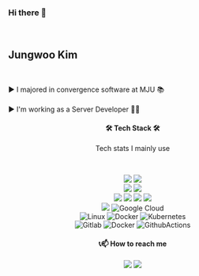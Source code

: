 ### Hi there 👋

<br>

## Jungwoo Kim

<br>

▶️  I majored in convergence software at MJU 📚 <br><br>
▶️  I'm working as a Server Developer 👨‍💻

<h4 align="center"> 🛠 Tech Stack 🛠</h4>
<p align="center"> Tech stats I mainly use</p>
</br>

<p align="center">
  
<img src="https://img.shields.io/badge/Java-007396?style=flat-square&logo=Java&logoColor=white"/>
<img src="https://img.shields.io/badge/PHP-777BB4?style=flat-square&logo=PHP&logoColor=white"/>

<br>
  
<img src="https://img.shields.io/badge/Spring-6DB33F?style=flat-square&logo=Spring&logoColor=white"/>
<img src="https://img.shields.io/badge/Hibernate-59666C?style=flat-square&logo=Hibernate&logoColor=white"/>
  
</br>

<img src="https://img.shields.io/badge/MySQL-4479A1?style=flat-square&logo=MySQL&logoColor=white"/>
<img src="https://img.shields.io/badge/MS SQL-CC2927?style=flat-square&logo=microsoftsqlserver&logoColor=white"/>
<img src="https://img.shields.io/badge/Redis-DC382D?style=flat-square&logo=Redis&logoColor=white"/>
<img src="https://img.shields.io/badge/Memcached-007396?style=flat-square&logo=Memcached&logoColor=white"/>

<br>

<img src="https://img.shields.io/badge/Amazon AWS-232F3E?style=flat-square&logo=Amazon%20AWS&logoColor=white"/>
<img alt="Google Cloud" src ="https://img.shields.io/badge/Google Cloud-4285F4?&style=flat-square&logo=Google Cloud&logoColor=white"/>

<br>

<img alt="Linux" src ="https://img.shields.io/badge/Linux-FCC624?style=flat-square&logo=Linux&logoColor=white"/> 
<img alt="Docker" src ="https://img.shields.io/badge/Docker-2496ED?style=flat-square&logo=Docker&logoColor=white"/> 
<img alt="Kubernetes" src ="https://img.shields.io/badge/Kubernetes-326CE5?style=flat-square&logo=Kubernetes&logoColor=white"/>

<br>

<img alt="Gitlab" src ="https://img.shields.io/badge/Gitlab-FC6D26?style=flat-square&logo=Gitlab&logoColor=white"/> 
<img alt="Docker" src ="https://img.shields.io/badge/Jenkins-D24939?style=flat-square&logo=Jenkins&logoColor=white"/> 
<img alt="GithubActions" src ="https://img.shields.io/badge/GithubActions-2088FF?style=flat-square&logo=GithubActions&logoColor=white"/> 

<br>

<h4 align="center"><b>📞📫 How to reach me</b></h3>

<p align="center">
<a href="mailto:woojk0430@gmail.com"> <img src="https://img.shields.io/badge/Gmail-d14836?style=flat-square&logo=Gmail&logoColor=white&link=mailto:woojk0430@gmail.com"/></a>
<a href="https://friendshipkim97.tistory.com/"><img src="https://img.shields.io/badge/tistory-000000?style=flat-square&logo=Tistory&logoColor=white"/></a>
